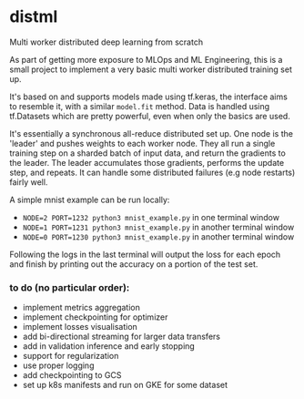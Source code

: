 # distml
Multi worker distributed deep learning from scratch

As part of getting more exposure to MLOps and ML Engineering, this is a small
project to implement a very basic multi worker distributed training set up.

It's based on and supports models made using tf.keras, the interface aims to resemble it, with a similar `model.fit` method. Data is handled using tf.Datasets which are pretty powerful, even when only the basics are used.

It's essentially a synchronous all-reduce distributed set up.
One node is the 'leader' and pushes weights to each worker node. They all run a single training step
on a sharded batch of input data, and return the gradients to the leader.
The leader accumulates those gradients, performs the update step, and repeats.
It can handle some distributed failures (e.g node restarts) fairly well.

A simple mnist example can be run locally:
- `NODE=2 PORT=1232 python3 mnist_example.py` in one terminal window
- `NODE=1 PORT=1231 python3 mnist_example.py` in another terminal window
- `NODE=0 PORT=1230 python3 mnist_example.py` in another terminal window

Following the logs in the last terminal will output the loss for each epoch and finish by
printing out the accuracy on a portion of the test set.


### to do (no particular order):
- implement metrics aggregation
- implement checkpointing for optimizer
- implement losses visualisation
- add bi-directional streaming for larger data transfers
- add in validation inference and early stopping
- support for regularization
- use proper logging
- add checkpointing to GCS
- set up k8s manifests and run on GKE for some dataset